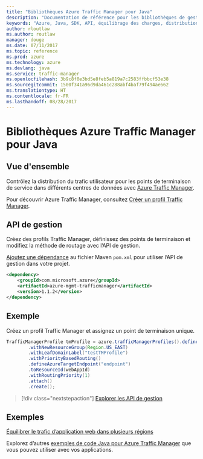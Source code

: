 ```yaml
---
title: "Bibliothèques Azure Traffic Manager pour Java"
description: "Documentation de référence pour les bibliothèques de gestion Java Traffic Manager"
keywords: "Azure, Java, SDK, API, équilibrage des charges, distribution de la charge, réseau, Traffic Manager"
author: rloutlaw
ms.author: routlaw
manager: douge
ms.date: 07/11/2017
ms.topic: reference
ms.prod: azure
ms.technology: azure
ms.devlang: java
ms.service: traffic-manager
ms.openlocfilehash: 3b9c8f0e3bd5e8feb5a819a7c2583ffbbcf53e38
ms.sourcegitcommit: 1500f341a96d9da461c288abf4baf79f494ae662
ms.translationtype: HT
ms.contentlocale: fr-FR
ms.lasthandoff: 08/28/2017
---
```

# <a name="azure-traffic-manager-libraries-for-java"></a>Bibliothèques Azure Traffic Manager pour Java

## <a name="overview"></a>Vue d'ensemble

Contrôlez la distribution du trafic utilisateur pour les points de terminaison de service dans différents centres de données avec [ Azure Traffic Manager](/azure/traffic-manager/traffic-manager-overview).

Pour découvrir Azure Traffic Manager, consultez [Créer un profil Traffic Manager](/azure/traffic-manager/traffic-manager-create-profile).

## <a name="management-api"></a>API de gestion

Créez des profils Traffic Manager, définissez des points de terminaison et modifiez la méthode de routage avec l’API de gestion. 

[Ajoutez une dépendance](https://maven.apache.org/guides/getting-started/index.html#How_do_I_use_external_dependencies) au fichier Maven `pom.xml` pour utiliser l’API de gestion dans votre projet.  

```XML
<dependency>
    <groupId>com.microsoft.azure</groupId>
    <artifactId>azure-mgmt-trafficmanager</artifactId>
    <version>1.1.2</version>
</dependency>
```   

## <a name="example"></a>Exemple

Créez un profil Traffic Manager et assignez un point de terminaison unique.

```java
TrafficManagerProfile tmProfile = azure.trafficManagerProfiles().define("testTMProfile")
        .withNewResourceGroup(Region.US_EAST)
        .withLeafDomainLabel("testTMProfile")
        .withPriorityBasedRouting()
        .defineAzureTargetEndpoint("endpoint")
        .toResourceId(webAppId)
        .withRoutingPriority(1)
        .attach()
        .create();
```

> [!div class="nextstepaction"]
> [Explorer les API de gestion](/java/api/overview/azure/trafficmanager/managementapi)

## <a name="samples"></a>Exemples

[Équilibrer le trafic d’application web dans plusieurs régions](https://github.com/Azure-Samples/traffic-manager-java-manage-profiles)

Explorez d’autres [exemples de code Java pour Azure Traffic Manager](https://azure.microsoft.com/resources/samples/?platform=java&term=traffic) que vous pouvez utiliser avec vos applications.
